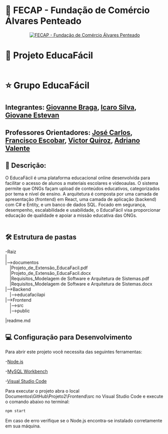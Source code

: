 # 💚 FECAP - Fundação de Comércio Álvares Penteado

<p align="center">
<a href= "https://www.fecap.br/"><img src="https://encrypted-tbn0.gstatic.com/images?q=tbn:ANd9GcRhZPrRa89Kma0ZZogxm0pi-tCn_TLKeHGVxywp-LXAFGR3B1DPouAJYHgKZGV0XTEf4AE&usqp=CAU" alt="FECAP - Fundação de Comércio Álvares Penteado" border="0"></a>
</p>


# 📘 Projeto EducaFácil
<p align="center">
<a href= ""><img src="https://img.freepik.com/psd-gratuitas/ilustracao-3d-para-leitura-com-livros-essenciais_23-2151295076.jpg" alt="" border="0"></a>
</p>

# ⭐ Grupo EducaFácil

## Integrantes: <a href="https://www.linkedin.com/in/giovanne-braga-0a4288280/">Giovanne Braga</a>, <a href="https://www.linkedin.com/in/icaro-luis-dellalo-silva-b8ab60304/">Icaro Silva</a>, <a href="https://www.linkedin.com/in/giovane-estevan-santos-ramos/">Giovane Estevan</a>

## Professores Orientadores: <a href="https://www.linkedin.com/in/jos%C3%A9-carlos-buesso-jr-15462234/">José Carlos</a>, <a href="https://www.linkedin.com/in/francisco-escobar/">Francisco Escobar</a>, <a href="https://www.linkedin.com/in/victorbarq/">Victor Quiroz</a>, <a href="https://www.linkedin.com/in/adriano-valente-534576135/">Adriano Valente</a>

## 📜 Descrição:

O EducaFácil é uma plataforma educacional online desenvolvida para facilitar o acesso de alunos a materiais escolares e videoaulas. O sistema permite que ONGs façam upload de conteúdos educativos, categorizados por tema e nível de ensino. A arquitetura é composta por uma camada de apresentação (frontend) em React, uma camada de aplicação (backend) com C# e Entity, e um banco de dados SQL. Focado em segurança, desempenho, escalabilidade e usabilidade, o EducaFácil visa proporcionar educação de qualidade e apoiar a missão educativa das ONGs.
<br><br>

## 🛠 Estrutura de pastas

-Raiz<br>
|<br>
|-->documentos<br>
 &emsp;|Projeto_de_Extensão_EducaFacil.pdf<br>
 &emsp;|Projeto_de_Extensão_EducaFacil.docx<br>
 &emsp;|Requisitos_Modelagem de Software e Arquitetura de Sistemas.pdf<br>
 &emsp;|Requisitos_Modelagem de Software e Arquitetura de Sistemas.docx<br>
|-->Backend<br>
 &emsp;|-->educafacilapi<br>
|-->Frontend<br>
 &emsp;|-->src<br>
 &emsp;|-->public<br>

|readme.md<br>

## 💻 Configuração para Desenvolvimento

Para abrir este projeto você necessita das seguintes ferramentas:

<p>-<a href="https://nodejs.org/en">Node.js</a></p>
<p>-<a href="https://www.mysql.com/">MySQL Workbench</a></p>
<p>-<a href="https://code.visualstudio.com/">Visual Studio Code</a></p>

<P>Para executar o projeto abra o local Documentos\GitHub\Projeto2\Frontend\src no Visual Studio Code e execute o comando abaixo no terminal:</P>

```sh
npm start
```
<P>Em caso de erro verifique se o Node.js encontra-se instalado corretamente em sua máquina.</P>
